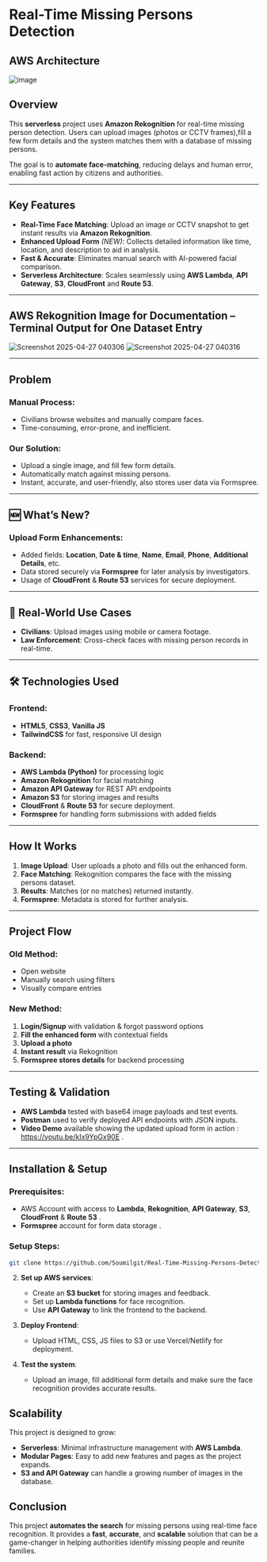 # Real-Time Missing Persons Detection
## AWS Architecture
![image](https://github.com/user-attachments/assets/e12f7aeb-2eba-4a65-b67f-98251e37f0aa)

## Overview

This **serverless** project uses **Amazon Rekognition** for real-time missing person detection. Users can upload images (photos or CCTV frames),fill a few form details and the system matches them with a database of missing persons.

The goal is to **automate face-matching**, reducing delays and human error, enabling fast action by citizens and authorities.

---

## Key Features

- **Real-Time Face Matching**: Upload an image or CCTV snapshot to get instant results via **Amazon Rekognition**.
- **Enhanced Upload Form** *(NEW)*: Collects detailed information like time, location, and description to aid in analysis.
- **Fast & Accurate**: Eliminates manual search with AI-powered facial comparison.
- **Serverless Architecture**: Scales seamlessly using **AWS Lambda**, **API Gateway**,  **S3**, **CloudFront** and **Route 53**.

---

## AWS Rekognition Image for Documentation – Terminal Output for One Dataset Entry
![Screenshot 2025-04-27 040306](https://github.com/user-attachments/assets/9ed439e2-eff7-4957-8cc1-b997add07c0c)
![Screenshot 2025-04-27 040316](https://github.com/user-attachments/assets/71469c60-ced0-4bac-a2b9-61e2603cd2eb)

---

##  Problem

### Manual Process:
- Civilians browse websites and manually compare faces.
- Time-consuming, error-prone, and inefficient.

### Our Solution:
- Upload a single image, and fill few form details.
- Automatically match against missing persons.
- Instant, accurate, and user-friendly, also stores user data via Formspree.

---

## 🆕 What’s New?

### Upload Form Enhancements:
- Added fields: **Location**, **Date & time**, **Name**, **Email**, **Phone**, **Additional Details**, etc.
- Data stored securely via **Formspree** for later analysis by investigators.
- Usage of **CloudFront** & **Route 53** services for secure deployment.

---

## 💼 Real-World Use Cases

- **Civilians**: Upload images using mobile or camera footage.
- **Law Enforcement**: Cross-check faces with missing person records in real-time.

---

## 🛠️ Technologies Used

### Frontend:
- **HTML5**, **CSS3**, **Vanilla JS**
- **TailwindCSS** for fast, responsive UI design

### Backend:
- **AWS Lambda (Python)** for processing logic
- **Amazon Rekognition** for facial matching
- **Amazon API Gateway** for REST API endpoints
- **Amazon S3** for storing images and results
- **CloudFront** & **Route 53** for secure deployment.
- **Formspree** for handling form submissions with added fields

---

## How It Works

1. **Image Upload**: User uploads a photo and fills out the enhanced form.
2. **Face Matching**: Rekognition compares the face with the missing persons dataset.
3. **Results**: Matches (or no matches) returned instantly.
4. **Formspree**: Metadata is stored for further analysis.

---

## Project Flow

### Old Method:
- Open website
- Manually search using filters
- Visually compare entries

### New Method:
1. **Login/Signup** with validation & forgot password options
2. **Fill the enhanced form** with contextual fields
3. **Upload a photo**
4. **Instant result** via Rekognition
5. **Formspree stores details** for backend processing

---

## Testing & Validation

- **AWS Lambda** tested with base64 image payloads and test events.
- **Postman** used to verify deployed API endpoints with JSON inputs.
- **Video Demo** available showing the updated upload form in action : https://youtu.be/kIx9YpGx90E .

---

## Installation & Setup

### Prerequisites:
- AWS Account with access to **Lambda**, **Rekognition**, **API Gateway**, **S3**, **CloudFront** & **Route 53** .
- **Formspree** account for form data storage .

### Setup Steps:

```bash
git clone https://github.com/Soumilgit/Real-Time-Missing-Persons-Detection.git
  ```

2. **Set up AWS services**:
   - Create an **S3 bucket** for storing images and feedback.
   - Set up **Lambda functions** for face recognition.
   - Use **API Gateway** to link the frontend to the backend.

3. **Deploy Frontend**:
   - Upload HTML, CSS, JS files to S3 or use Vercel/Netlify for deployment.

4. **Test the system**:
   - Upload an image, fill additional form details and make sure the face recognition provides accurate results.

## Scalability

This project is designed to grow:
- **Serverless**: Minimal infrastructure management with **AWS Lambda**.
- **Modular Pages**: Easy to add new features and pages as the project expands.
- **S3 and API Gateway** can handle a growing number of images in the database.

## Conclusion

This project **automates the search** for missing persons using real-time face recognition. It provides a **fast**, **accurate**, and **scalable** solution that can be a game-changer in helping authorities identify missing people and reunite families.

